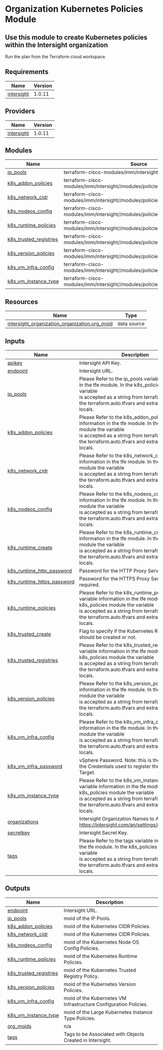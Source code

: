 # Organization Kubernetes Policies Module

## Use this module to create Kubernetes policies within the Intersight organization

Run the plan from the Terraform cloud workspace.

<!-- BEGINNING OF PRE-COMMIT-TERRAFORM DOCS HOOK -->
## Requirements

| Name | Version |
|------|---------|
| <a name="requirement_intersight"></a> [intersight](#requirement\_intersight) | 1.0.11 |

## Providers

| Name | Version |
|------|---------|
| <a name="provider_intersight"></a> [intersight](#provider\_intersight) | 1.0.11 |

## Modules

| Name | Source | Version |
|------|--------|---------|
| <a name="module_ip_pools"></a> [ip\_pools](#module\_ip\_pools) | terraform-cisco-modules/imm/intersight//modules/pools_ip | n/a |
| <a name="module_k8s_addon_policies"></a> [k8s\_addon\_policies](#module\_k8s\_addon\_policies) | terraform-cisco-modules/imm/intersight//modules/policies_k8s_addons | n/a |
| <a name="module_k8s_network_cidr"></a> [k8s\_network\_cidr](#module\_k8s\_network\_cidr) | terraform-cisco-modules/imm/intersight//modules/policies_k8s_network_cidr | n/a |
| <a name="module_k8s_nodeos_config"></a> [k8s\_nodeos\_config](#module\_k8s\_nodeos\_config) | terraform-cisco-modules/imm/intersight//modules/policies_k8s_nodeos_config | n/a |
| <a name="module_k8s_runtime_policies"></a> [k8s\_runtime\_policies](#module\_k8s\_runtime\_policies) | terraform-cisco-modules/imm/intersight//modules/policies_k8s_runtime | n/a |
| <a name="module_k8s_trusted_registries"></a> [k8s\_trusted\_registries](#module\_k8s\_trusted\_registries) | terraform-cisco-modules/imm/intersight//modules/policies_k8s_trusted_registries | n/a |
| <a name="module_k8s_version_policies"></a> [k8s\_version\_policies](#module\_k8s\_version\_policies) | terraform-cisco-modules/imm/intersight//modules/policies_k8s_version | n/a |
| <a name="module_k8s_vm_infra_config"></a> [k8s\_vm\_infra\_config](#module\_k8s\_vm\_infra\_config) | terraform-cisco-modules/imm/intersight//modules/policies_k8s_vm_infra | n/a |
| <a name="module_k8s_vm_instance_type"></a> [k8s\_vm\_instance\_type](#module\_k8s\_vm\_instance\_type) | terraform-cisco-modules/imm/intersight//modules/policies_k8s_vm_instance_type | n/a |

## Resources

| Name | Type |
|------|------|
| [intersight_organization_organization.org_moid](https://registry.terraform.io/providers/CiscoDevNet/intersight/1.0.11/docs/data-sources/organization_organization) | data source |

## Inputs

| Name | Description | Type | Default | Required |
|------|-------------|------|---------|:--------:|
| <a name="input_apikey"></a> [apikey](#input\_apikey) | Intersight API Key. | `string` | n/a | yes |
| <a name="input_endpoint"></a> [endpoint](#input\_endpoint) | Intersight URL. | `string` | `"https://intersight.com"` | no |
| <a name="input_ip_pools"></a> [ip\_pools](#input\_ip\_pools) | Please Refer to the ip\_pools variable information in the tfe module.  In the k8s\_policies module the variable<br>is accepted as a string from terraform cloud in the terraform.auto.tfvars and extracted using locals. | `string` | n/a | yes |
| <a name="input_k8s_addon_policies"></a> [k8s\_addon\_policies](#input\_k8s\_addon\_policies) | Please Refer to the k8s\_addon\_policies variable information in the tfe module.  In the k8s\_policies module the variable<br>is accepted as a string from terraform cloud in the terraform.auto.tfvars and extracted using locals. | `string` | n/a | yes |
| <a name="input_k8s_network_cidr"></a> [k8s\_network\_cidr](#input\_k8s\_network\_cidr) | Please Refer to the k8s\_network\_cidr variable information in the tfe module.  In the k8s\_policies module the variable<br>is accepted as a string from terraform cloud in the terraform.auto.tfvars and extracted using locals. | `string` | n/a | yes |
| <a name="input_k8s_nodeos_config"></a> [k8s\_nodeos\_config](#input\_k8s\_nodeos\_config) | Please Refer to the k8s\_nodeos\_config variable information in the tfe module.  In the k8s\_policies module the variable<br>is accepted as a string from terraform cloud in the terraform.auto.tfvars and extracted using locals. | `string` | n/a | yes |
| <a name="input_k8s_runtime_create"></a> [k8s\_runtime\_create](#input\_k8s\_runtime\_create) | Please Refer to the k8s\_runtime\_create variable information in the tfe module.  In the k8s\_policies module the variable<br>is accepted as a string from terraform cloud in the terraform.auto.tfvars and extracted using locals. | `bool` | `false` | no |
| <a name="input_k8s_runtime_http_password"></a> [k8s\_runtime\_http\_password](#input\_k8s\_runtime\_http\_password) | Password for the HTTP Proxy Server, If required. | `string` | `""` | no |
| <a name="input_k8s_runtime_https_password"></a> [k8s\_runtime\_https\_password](#input\_k8s\_runtime\_https\_password) | Password for the HTTPS Proxy Server, If required. | `string` | `""` | no |
| <a name="input_k8s_runtime_policies"></a> [k8s\_runtime\_policies](#input\_k8s\_runtime\_policies) | Please Refer to the k8s\_runtime\_policies variable information in the tfe module.  In the k8s\_policies module the variable<br>is accepted as a string from terraform cloud in the terraform.auto.tfvars and extracted using locals. | `string` | n/a | yes |
| <a name="input_k8s_trusted_create"></a> [k8s\_trusted\_create](#input\_k8s\_trusted\_create) | Flag to specify if the Kubernetes Runtime Policy should be created or not. | `bool` | `false` | no |
| <a name="input_k8s_trusted_registries"></a> [k8s\_trusted\_registries](#input\_k8s\_trusted\_registries) | Please Refer to the k8s\_trusted\_registries variable information in the tfe module.  In the k8s\_policies module the variable<br>is accepted as a string from terraform cloud in the terraform.auto.tfvars and extracted using locals. | `string` | n/a | yes |
| <a name="input_k8s_version_policies"></a> [k8s\_version\_policies](#input\_k8s\_version\_policies) | Please Refer to the k8s\_version\_policies variable information in the tfe module.  In the k8s\_policies module the variable<br>is accepted as a string from terraform cloud in the terraform.auto.tfvars and extracted using locals. | `string` | n/a | yes |
| <a name="input_k8s_vm_infra_config"></a> [k8s\_vm\_infra\_config](#input\_k8s\_vm\_infra\_config) | Please Refer to the k8s\_vm\_infra\_config variable information in the tfe module.  In the k8s\_policies module the variable<br>is accepted as a string from terraform cloud in the terraform.auto.tfvars and extracted using locals. | `string` | n/a | yes |
| <a name="input_k8s_vm_infra_password"></a> [k8s\_vm\_infra\_password](#input\_k8s\_vm\_infra\_password) | vSphere Password.  Note: this is the password of the Credentials used to register the vSphere Target. | `string` | n/a | yes |
| <a name="input_k8s_vm_instance_type"></a> [k8s\_vm\_instance\_type](#input\_k8s\_vm\_instance\_type) | Please Refer to the k8s\_vm\_instance\_type variable information in the tfe module.  In the k8s\_policies module the variable<br>is accepted as a string from terraform cloud in the terraform.auto.tfvars and extracted using locals. | `string` | n/a | yes |
| <a name="input_organizations"></a> [organizations](#input\_organizations) | Intersight Organization Names to Apply Policy to.  https://intersight.com/an/settings/organizations/. | `string` | n/a | yes |
| <a name="input_secretkey"></a> [secretkey](#input\_secretkey) | Intersight Secret Key. | `string` | n/a | yes |
| <a name="input_tags"></a> [tags](#input\_tags) | Please Refer to the tags variable information in the tfe module.  In the k8s\_policies module the variable<br>is accepted as a string from terraform cloud in the terraform.auto.tfvars and extracted using locals. | `string` | n/a | yes |

## Outputs

| Name | Description |
|------|-------------|
| <a name="output_endpoint"></a> [endpoint](#output\_endpoint) | Intersight URL. |
| <a name="output_ip_pools"></a> [ip\_pools](#output\_ip\_pools) | moid of the IP Pools. |
| <a name="output_k8s_addon_policies"></a> [k8s\_addon\_policies](#output\_k8s\_addon\_policies) | moid of the Kubernetes CIDR Policies. |
| <a name="output_k8s_network_cidr"></a> [k8s\_network\_cidr](#output\_k8s\_network\_cidr) | moid of the Kubernetes CIDR Policies. |
| <a name="output_k8s_nodeos_config"></a> [k8s\_nodeos\_config](#output\_k8s\_nodeos\_config) | moid of the Kubernetes Node OS Config Policies. |
| <a name="output_k8s_runtime_policies"></a> [k8s\_runtime\_policies](#output\_k8s\_runtime\_policies) | moid of the Kubernetes Runtime Policies. |
| <a name="output_k8s_trusted_registries"></a> [k8s\_trusted\_registries](#output\_k8s\_trusted\_registries) | moid of the Kubernetes Trusted Registry Policy. |
| <a name="output_k8s_version_policies"></a> [k8s\_version\_policies](#output\_k8s\_version\_policies) | moid of the Kubernetes Version Policies. |
| <a name="output_k8s_vm_infra_config"></a> [k8s\_vm\_infra\_config](#output\_k8s\_vm\_infra\_config) | moid of the Kubernetes VM Infrastructure Configuration Policies. |
| <a name="output_k8s_vm_instance_type"></a> [k8s\_vm\_instance\_type](#output\_k8s\_vm\_instance\_type) | moid of the Large Kubernetes Instance Type Policies. |
| <a name="output_org_moids"></a> [org\_moids](#output\_org\_moids) | n/a |
| <a name="output_tags"></a> [tags](#output\_tags) | Tags to be Associated with Objects Created in Intersight. |
<!-- END OF PRE-COMMIT-TERRAFORM DOCS HOOK -->
